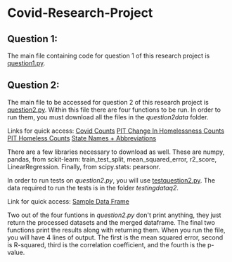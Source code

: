 # Covid-Research-Project

## Question 1:
The main file containing code for question 1 of this research project is [question1.py](question1.py).

## Question 2:
The main file to be accessed for question 2 of this research project is [question2.py](question2.py). Within this file there are four functions to be run. In order to run them, you must download all the files in the *question2data* folder. 

Links for quick access:
[Covid Counts](question2data/us-states.csv)
[PIT Change In Homelessness Counts](question2data/changeinhomelessness.csv)
[PIT Homeless Counts](question2data/PITcountsbystate.csv)
[State Names + Abbreviations](question2data/mapping.csv)

There are a few libraries necessary to download as well. These are numpy, pandas, from sckit-learn: train_test_split, mean_squared_error, r2_score, LinearRegression. Finally, from scipy.stats: pearsonr.

In order to run tests on *question2.py*, you will use [testquestion2.py](testquestion2.py). The data required to run the tests is in the folder *testingdataq2*. 

Link for quick access:
[Sample Data Frame](testingdataq2/sampledataframe.py)

Two out of the four funtions in *question2.py* don't print anything, they just return the processed datasets and the merged dataframe. The final two functions print the results along with returning them. When you run the file, you will have 4 lines of output. The first is the mean squared error, second is R-squared, third is the correlation coefficient, and the fourth is the p-value.

